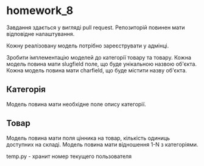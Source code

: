 # homework_8
Завдання здається у вигляді pull request.
Репозиторій повинен мати відповідне налаштування.

Кожну реалізовану модель потрібно зареєструвати у адмінці.

Зробити імплементацію моделей до категорії товару та товару.
Кожна модель повина мати slugfield поле, що буде унікальною назвою об'єкта.
Кожна модель повина мати charfield, що буде містити назву об'єкта.

<h2>Категорія</h2>
Модель повина мати необхідне поле опису категорії.

<h2>Товар</h2>
Модель повина мати поля цінника на товар, кількість одиниць доступних на складі.
Модель повина мати відношення 1-N з категоріями.

temp.py - хранит номер текущего пользователя
